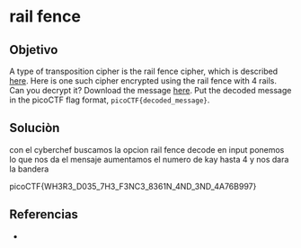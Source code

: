 # rail fence
## Objetivo
A type of transposition cipher is the rail fence cipher, which is described [here](https://en.wikipedia.org/wiki/Rail_fence_cipher). Here is one such cipher encrypted using the rail fence with 4 rails. Can you decrypt it? Download the message [here](https://artifacts.picoctf.net/c/274/message.txt). Put the decoded message in the picoCTF flag format, `picoCTF{decoded_message}`.

## Soluciòn
con el cyberchef buscamos la opcion rail fence decode
en input ponemos lo que nos da el mensaje 
aumentamos  el numero de kay hasta 4 y nos dara la bandera


picoCTF{WH3R3_D035_7H3_F3NC3_8361N_4ND_3ND_4A76B997}

## Referencias
- []()